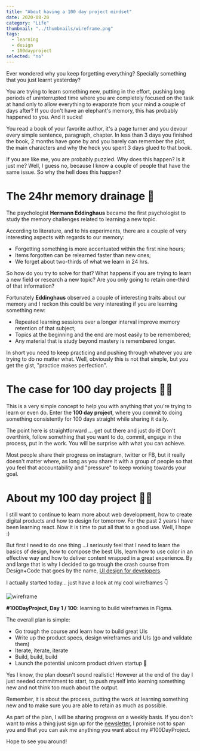 ```yaml
---
title: "About having a 100 day project mindset"
date: 2020-08-20
category: "Life"
thumbnail: "../thumbnails/wireframe.png"
tags:
  - learning
  - design
  - 100dayproject
selected: "no"
---
```


Ever wondered why you keep forgetting everything? Specially something that you just learnt yesterday?

You are trying to learn something new, putting in the effort, pushing long periods of uninterrupted time where you are completely focused on the task at hand only to allow everything to evaporate from your mind a couple of days after? If you don't have an elephant's memory, this has probably happened to you. And it sucks! 

You read a book of your favorite author, it's a page turner and you devour every simple sentence, paragraph, chapter. In less than 3 days you finished the book, 2 months have gone by and you barely can remember the plot, the main characters and why the heck you spent 3 days glued to that book. 

If you are like me, you are probably puzzled. Why does this happen? Is it just me? Well, I guess no, because I know a couple of people that have the same issue. So why the hell does this happen? 

# The 24hr memory drainage 🧠

The psychologist **Hermann Eddinghaus** became the first psychologist to study the memory challenges related to learning a new topic. 

According to literature, and to his experiments, there are a couple of very interesting aspects with regards to our memory: 

- Forgetting something is more accentuated within the first nine hours;
- Items forgotten can be relearned faster than new ones;
- We forget about two-thirds of what we learn in 24 hrs.
  
So how do you try to solve for that? What happens if you are trying to learn a new field or research a new topic? Are you only going to retain one-third of that information?

Fortunately **Eddinghaus** observed a couple of interesting traits about our memory and I reckon this could be very interesting if you are learning something new: 

-  Repeated learning sessions over a longer interval improve memory retention of that subject;
- Topics at the beginning and the end are most easily to be remembered;
- Any material that is study beyond mastery is remembered longer.

In short you need to keep practicing and pushing through whatever you are trying to do no matter what. Well, obviously this is not that simple, but you get the gist, "practice makes perfection".

# The case for 100 day projects 🏋️‍♀️

This is a very simple concept to help you with anything that you're trying to learn or even do. Enter the **100 day project**, where you commit to doing something consistently for 100 days straight while sharing it daily. 

The point here is straightforward ... get out there and just do it! Don't overthink, follow something that you want to do, commit, engage in the process, put in the work. You will be surprise with what you can achieve. 

Most people share their progress on instagram, twitter or FB, but it really doesn't matter where, as long as you share it with a group of people so that you feel that accountability and "pressure" to keep working towards your goal.

# About my 100 day project 🧘‍♂️ 

I still want to continue to learn more about web development, how to create digital products and how to design for tomorrow. For the past 2 years I have been learning react. Now it is time to put all that to a good use. Well, I hope :)

But first I need to do one thing ...I seriously feel that I need to learn the basics of design, how to compose the best UIs, learn how to use color in an effective way and how to deliver content wrapped in a great experience. By and large that is why I decided to go trough the crash course from Design+Code that goes by the name, [UI design for developers](https://designcode.io/ui-design-for-developers).

I actually started today... just have a look at my cool wireframes 👇

![wireframe](../thumbnails/wireframe.png)

**#100DayProject, Day 1 / 100**: learning to build wireframes in Figma.

The overall plan is simple: 
- Go trough the course and learn how to build great UIs 
- Write up the product specs, design wireframes and UIs (go and validate them)
- Iterate, iterate, iterate
- Build, build, build
- Launch the potential unicorn product driven startup 🚀

Yes I know, the plan doesn't sound realistic! However at the end of the day I just needed commitment to start, to push myself into learning something new and not think too much about the output. 

Remember, it is about the process, putting the work at learning something new and to make sure you are able to retain as much as possible.

As part of the plan, I will be sharing progress on a weekly basis. If you don't want to miss a thing just sign up for the [newsletter](https://tiagofsanchez.ck.page/c6b98eda74
), I promise not to span you and that you can ask me anything you want about my #100DayProject.

Hope to see you around!







